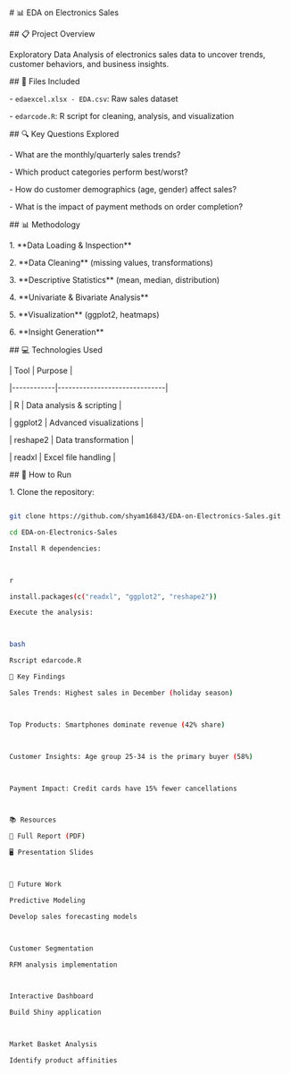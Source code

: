 \# 📊 EDA on Electronics Sales



\## 📋 Project Overview

Exploratory Data Analysis of electronics sales data to uncover trends, customer behaviors, and business insights.



\## 📂 Files Included

\- `edaexcel.xlsx - EDA.csv`: Raw sales dataset  

\- `edarcode.R`: R script for cleaning, analysis, and visualization  



\## 🔍 Key Questions Explored

\- What are the monthly/quarterly sales trends?

\- Which product categories perform best/worst?

\- How do customer demographics (age, gender) affect sales?

\- What is the impact of payment methods on order completion?



\## 📊 Methodology

1\. \*\*Data Loading \& Inspection\*\*

2\. \*\*Data Cleaning\*\* (missing values, transformations)

3\. \*\*Descriptive Statistics\*\* (mean, median, distribution)

4\. \*\*Univariate \& Bivariate Analysis\*\*

5\. \*\*Visualization\*\* (ggplot2, heatmaps)

6\. \*\*Insight Generation\*\*



\## 💻 Technologies Used

| Tool       | Purpose                      |

|------------|------------------------------|

| R          | Data analysis \& scripting    |

| ggplot2    | Advanced visualizations      |

| reshape2   | Data transformation          |

| readxl     | Excel file handling          |



\## 🚀 How to Run

1\. Clone the repository:

```bash

git clone https://github.com/shyam16843/EDA-on-Electronics-Sales.git

cd EDA-on-Electronics-Sales

Install R dependencies:



r

install.packages(c("readxl", "ggplot2", "reshape2"))

Execute the analysis:



bash

Rscript edarcode.R

🔎 Key Findings

Sales Trends: Highest sales in December (holiday season)



Top Products: Smartphones dominate revenue (42% share)



Customer Insights: Age group 25-34 is the primary buyer (58%)



Payment Impact: Credit cards have 15% fewer cancellations



📚 Resources

📄 Full Report (PDF)

🖥️ Presentation Slides



🔮 Future Work

Predictive Modeling

Develop sales forecasting models



Customer Segmentation

RFM analysis implementation



Interactive Dashboard

Build Shiny application



Market Basket Analysis

Identify product affinities

